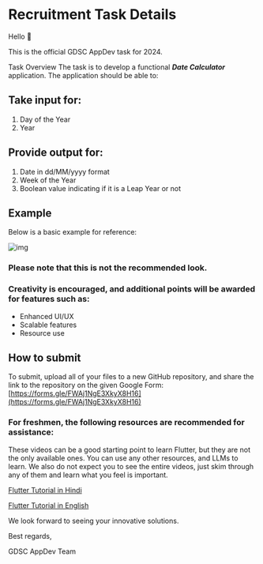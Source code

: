# Recruitment Task Details

Hello 👋

This is the official GDSC AppDev task for 2024.

Task Overview
The task is to develop a functional **_Date Calculator_** application. The application should be able to:


## Take input for:

1. Day of the Year
2. Year


## Provide output for:

1. Date in dd/MM/yyyy format
2. Week of the Year
3. Boolean value indicating if it is a Leap Year or not


## Example
Below is a basic example for reference:

![img](https://github.com/user-attachments/assets/62fee4c2-e29a-47aa-904d-c85009040caf)


### Please note that this is not the recommended look.
### Creativity is encouraged, and additional points will be awarded for features such as:

- Enhanced UI/UX
- Scalable features
- Resource use

## How to submit
To submit, upload all of your files to a new GitHub repository, and share the link to the repository on the given Google Form:
[https://forms.gle/FWAj1NgE3XkyX8H16](https://forms.gle/FWAj1NgE3XkyX8H16)

### For freshmen, the following resources are recommended for assistance:
These videos can be a good starting point to learn Flutter, but they are not the only available ones. You can use any other resources, and LLMs to learn. We also do not expect you to see the entire videos, just skim through any of them and learn what you feel is important.

[Flutter Tutorial in Hindi](https://www.youtube.com/watch?v=jYoALeP3eH8)

[Flutter Tutorial in English](https://www.youtube.com/watch?v=CD1Y2DmL5JM)


We look forward to seeing your innovative solutions.


Best regards,

GDSC AppDev Team


